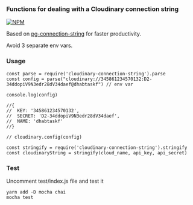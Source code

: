 ### Functions for dealing with a Cloudinary connection string

[![NPM](https://nodei.co/npm/cloudinary-connection-string.png?compact=true)](https://nodei.co/npm/cloudinary-connection-string/)

Based on [pg-connection-string](https://www.npmjs.com/package/pg-connection-string) for faster productivity.

Avoid 3 separate env vars.

### Usage

```
const parse = require('cloudinary-connection-string').parse
const config = parse("cloudinary://345861234570132:D2-34ddopiV9N3edr28dV34daef@dhabtaskf") // env var

console.log(config)

//{
//  KEY: '345861234570132',
//  SECRET: 'D2-34ddopiV9N3edr28dV34daef',
//  NAME: 'dhabtaskf'
//}

// cloudinary.config(config)
```

```
const stringify = require('cloudinary-connection-string').stringify
const cloudinaryString = stringify(cloud_name, api_key, api_secret)
```

### Test

Uncomment test/index.js file and test it

```
yarn add -D mocha chai
mocha test
```
